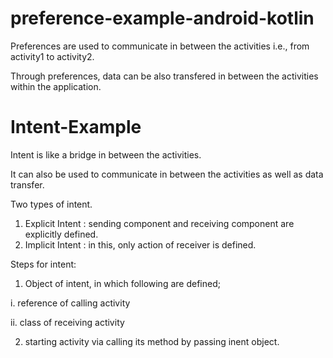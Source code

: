 # preference-example-android-kotlin
Preferences are used to communicate in between the activities i.e., from activity1 to activity2.

Through preferences, data can be also transfered in between the activities within the application.

# Intent-Example
Intent is like a bridge in between the activities.

It can also be used to communicate in between the activities as well as data transfer.

Two types of intent.
1. Explicit Intent : sending component and receiving component are explicitly defined.
2. Implicit Intent : in this, only action of receiver is defined.

Steps for intent:
1. Object of intent, in which following are defined;

  i. reference of calling activity
  
  ii. class of receiving activity
  
2. starting activity via calling its method by passing inent object.
